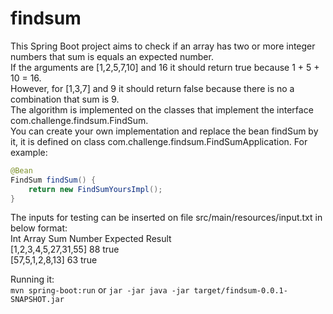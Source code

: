 # findsum
This Spring Boot project aims to check if an array has two or more integer numbers that sum is equals an expected number.  
If the arguments are [1,2,5,7,10] and 16 it should return true because 1 + 5 + 10 = 16.  
However, for [1,3,7] and 9 it should return false because there is no a combination that sum is 9.  
The algorithm is implemented on the classes that implement the interface com.challenge.findsum.FindSum.  
You can create your own implementation and replace the bean findSum by it, it is defined on class com.challenge.findsum.FindSumApplication.
For example:  
```java
@Bean
FindSum findSum() {
    return new FindSumYoursImpl();
}
```
The inputs for testing can be inserted on file src/main/resources/input.txt in below format:  
Int Array              Sum Number      Expected Result  
[1,2,3,4,5,27,31,55]      88                   true  
[57,5,1,2,8,13]           63                   true

Running it:  
`mvn spring-boot:run` or 
`jar -jar java -jar target/findsum-0.0.1-SNAPSHOT.jar`
